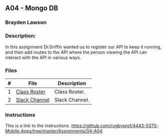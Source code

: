 ## A04 - Mongo DB
### Brayden Lawson
### Description:

In this assignment Dr.Griffin wanted us to register our API to keep it running, and then add routes to the API where the person viewing the
API can interact with the API in various ways.

### Files

|   #   | File     | Description                      |
| :---: | -------- | -------------------------------- |
|   1   | [Class Roster](https://docs.google.com/spreadsheets/d/1Ho6uAP-2KbAX4f_sv9KdA5Eszz7feF5p0I5YRFrXcfQ/edit#gid=1094049050) | Class Roster. |
|   2   | [Slack Channel](https://app.slack.com/client/TBMBG710S/C05PVBFRGES) | Slack Channel. |


### Instructions

This is a link to the instructions. https://github.com/rugbyprof/4443-5373-Mobile-Apps/tree/master/Assignments/04-A04


